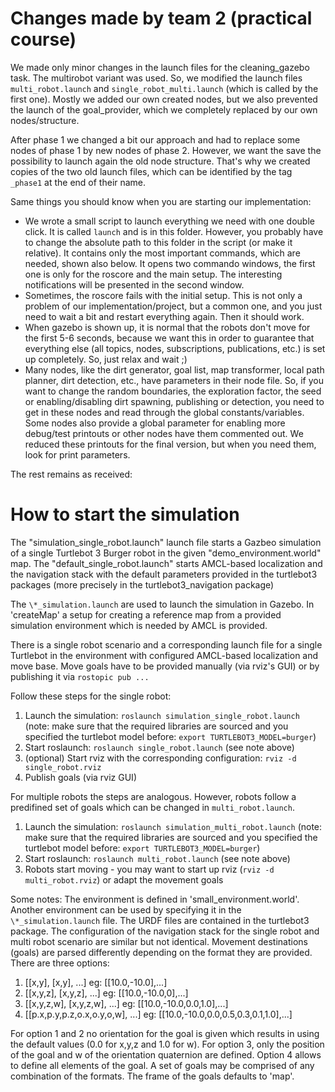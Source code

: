 # Changes made by team 2 (practical course)
We made only minor changes in the launch files for the cleaning_gazebo task.
The multirobot variant was used. So, we modified the launch files `multi_robot.launch` and `single_robot_multi.launch` (which is called by the first one).
Mostly we added our own created nodes, but we also prevented the launch of the goal_provider, which we completely replaced by our own nodes/structure.

After phase 1 we changed a bit our approach and had to replace some nodes of phase 1 by new nodes of phase 2. However, we want the save the possibility to launch again the old node structure. That's why we created copies of the two old launch files, which can be identified by the tag `_phase1` at the end of their name.

Same things you should know when you are starting our implementation:
- We wrote a small script to launch everything we need with one double click. It is called `launch` and is in this folder. However, you probably have to change the absolute path to this folder in the script (or make it relative). It contains only the most important commands, which are needed, shown also below. It opens two commando windows, the first one is only for the roscore and the main setup. The interesting notifications will be presented in the second window.
- Sometimes, the roscore fails with the initial setup. This is not only a problem of our implementation/project, but a common one, and you just need to wait a bit and restart everything again. Then it should work.
- When gazebo is shown up, it is normal that the robots don't move for the first 5-6 seconds, because we want this in order to guarantee that everything else (all topics, nodes, subscriptions, publications, etc.) is set up completely. So, just relax and wait ;)
- Many nodes, like the dirt generator, goal list, map transformer, local path planner, dirt detection, etc., have parameters in their node file. So, if you want to change the random boundaries, the exploration factor, the seed or enabling/disabling dirt spawning, publishing or detection, you need to get in these nodes and read through the global constants/variables. Some nodes also provide a global parameter for enabling more debug/test printouts or other nodes have them commented out. We reduced these printouts for the final version, but when you need them, look for print parameters. 

The rest remains as received:

# How to start the simulation
The "simulation_single_robot.launch" launch file starts a Gazbeo simulation of a single Turtlebot 3 Burger robot in the given "demo_environment.world" map.
The "default_single_robot.launch" starts AMCL-based localization and the navigation stack with the default parameters provided in the turtlebot3 packages (more precisely in the turtlebot3_navigation package)


The `\*_simulation.launch` are used to launch the simulation in Gazebo. In 'createMap' a setup for creating a reference map from a provided simulation environment which is needed by AMCL is provided. 

There is a single robot scenario and a corresponding launch file for a single Turtlebot in the environment with configured AMCL-based localization and move base. Move goals have to be provided manually (via rviz's GUI) or by publishing it via `rostopic pub ...`

Follow these steps for the single robot:
1. Launch the simulation: `roslaunch simulation_single_robot.launch` (note: make sure that the required libraries are sourced and you specified the turtlebot model before: `export TURTLEBOT3_MODEL=burger`)
2. Start roslaunch: `roslaunch single_robot.launch` (see note above)
3. (optional) Start rviz with the corresponding configuration: `rviz -d single_robot.rviz`
4. Publish goals (via rviz GUI)

For multiple robots the steps are analogous. However, robots follow a predifined set of goals which can be changed in `multi_robot.launch`.
1. Launch the simulation: `roslaunch simulation_multi_robot.launch` (note: make sure that the required libraries are sourced and you specified the turtlebot model before: `export TURTLEBOT3_MODEL=burger`)
2. Start roslaunch: `roslaunch multi_robot.launch` (see note above)
3. Robots start moving - you may want to start up rviz (`rviz -d multi_robot.rviz`) or adapt the movement goals

Some notes:
The environment is defined in 'small_environment.world'. Another environment can be used by specifying it in the `\*_simulation.launch` file. The URDF files are contained in the turtlebot3 package. 
The configuration of the navigation stack for the single robot and multi robot scenario are similar but not identical.
Movement destinations (goals) are parsed differently depending on the format they are provided. There are three options:
1. [[x,y], [x,y], ...] eg: [[10.0,-10.0],...]
2. [[x,y,z], [x,y,z], ...] eg: [[10.0,-10.0,0],...]
3. [[x,y,z,w], [x,y,z,w], ...] eg: [[10.0,-10.0,0.0,1.0],...]
4. [[p.x,p.y,p.z,o.x,o.y,o,w], ...] eg: [[10.0,-10.0,0.0,0.5,0.3,0.1,1.0],...]

For option 1 and 2 no orientation for the goal is given which results in using the default values (0.0 for x,y,z and 1.0 for w).
For option 3, only the position of the goal and w of the orientation quaternion are defined.
Option 4 allows to define all elements of the goal. A set of goals may be comprised of any combination of the formats. The frame of the goals defaults to 'map'.
